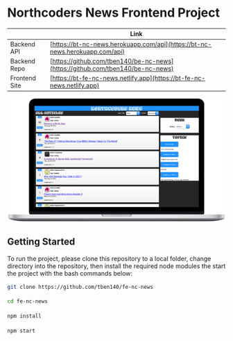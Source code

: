 # Northcoders News Frontend Project

|               | Link                                                                           |
| ------------- | ------------------------------------------------------------------------------ |
| Backend API   | [https://bt-nc-news.herokuapp.com/api](https://bt-nc-news.herokuapp.com/api)   |
| Backend Repo  | [https://github.com/tben140/be-nc-news](https://github.com/tben140/be-nc-news) |
| Frontend Site | [https://bt-fe-nc-news.netlify.app](https://bt-fe-nc-news.netlify.app)         |

![Screenshot](docs/screenshots/ncnews-laptop.png)

## Getting Started

To run the project, please clone this repository to a local folder, change directory into the repository, then install the required node modules the start the project with the bash commands below:

```bash
git clone https://github.com/tben140/fe-nc-news

cd fe-nc-news

npm install

npm start
```
